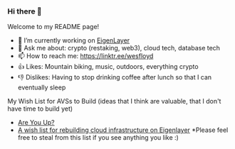 ### Hi there 👋

Welcome to my README page!  

- 🔭 I’m currently working on [EigenLayer](https://www.eigenlayer.xyz/)
- 💬 Ask me about: crypto (restaking, web3), cloud tech, database tech
- 📫 How to reach me: https://linktr.ee/wesfloyd
- 👍 Likes: Mountain biking, music, outdoors, everything crypto
- 👎 Dislikes: Having to stop drinking coffee after lunch so that I can eventually sleep

My Wish List for AVSs to Build (ideas that I think are valuable, that I don't have time to build yet)
- [Are You Up?](https://github.com/wesfloyd/are-you-up) 
- [A wish list for rebuilding cloud infrastructure on Eigenlayer](https://x.com/weswfloyd/status/1772259056947781807)
*Please feel free to steal from this list if you see anything you like :)

